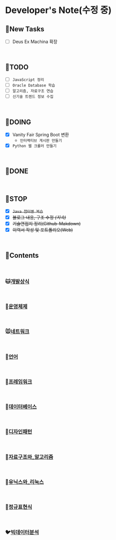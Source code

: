 # Developer's Note(수정 중)

## :memo:**New Tasks**
- [ ] Deus Ex Machina 확장

<br>

## :memo:**TODO**
- [ ] `JavaScript 정리`
- [ ] `Oracle Database 학습`
- [ ] `알고리즘, 자료구조 연습`
- [ ] `신기술 트렌드 정보 수집`

<br>

## :memo:**DOING**
- [x] Vanity Fair Spring Boot 변환
  - `인터랙티브 게시판 만들기`
- [x] `Python 웹 크롤러 만들기`

<br>

## :memo:**DONE**

<!-- - [X] ~~이스트소프트 코딩테스트 (2019. 02. 12)~~
- [X] ~~카페24 코딩테스트 (2019. 02. 14)~~ -->

<br>

## :memo:**STOP**
- [X] ~~``Java 챕터별 복습``~~
- [X] ~~블로그 내용, 구조 수정 *(지속)*~~
- [X] ~~기술면접지 정리(Github-Makdown)~~
- [X] ~~이력서 작성 및 포트폴리오(Web)~~
<!-- - [ ] ~~*면접 준비(면접합격 시)*~~ -->

<br>

## :memo:**Contents**

<br>

### :cat:[개발상식](/chapter01-개발상식)

<br>

### :dog:[운영체제](/chapter02-운영체제)

<br>

### :mouse:[네트워크](/chapter03-네트워크)

<br>

### :hamster:[언어](/chapter04.0-언어)

<br>

### :rabbit:[프레임워크](/chapter04.5-프레임워크)

<br>

### :wolf:[데이터베이스](/chapter05-데이터베이스)

<br>

### :frog:[디자인패턴](/chapter06-디자인패턴)

<br>

### :tiger:[자료구조와_알고리즘](/chapter07-자료구조와_알고리즘)

<br>

### :penguin:[유닉스와_리눅스](/chapter08-유닉스와_리눅스)

<br>

### :dolphin:[정규표현식](/chapter09-정규표현식)

<br>

### :bird:[빅데이터분석](/chapter10-빅데이터_분석)

<br>
